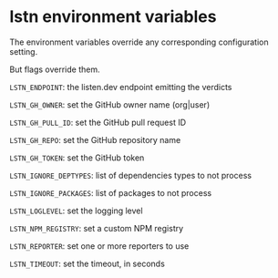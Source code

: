 # lstn environment variables

The environment variables override any corresponding configuration setting.

But flags override them.

`LSTN_ENDPOINT`: the listen.dev endpoint emitting the verdicts

`LSTN_GH_OWNER`: set the GitHub owner name (org|user)

`LSTN_GH_PULL_ID`: set the GitHub pull request ID

`LSTN_GH_REPO`: set the GitHub repository name

`LSTN_GH_TOKEN`: set the GitHub token

`LSTN_IGNORE_DEPTYPES`: list of dependencies types to not process

`LSTN_IGNORE_PACKAGES`: list of packages to not process

`LSTN_LOGLEVEL`: set the logging level

`LSTN_NPM_REGISTRY`: set a custom NPM registry

`LSTN_REPORTER`: set one or more reporters to use

`LSTN_TIMEOUT`: set the timeout, in seconds

